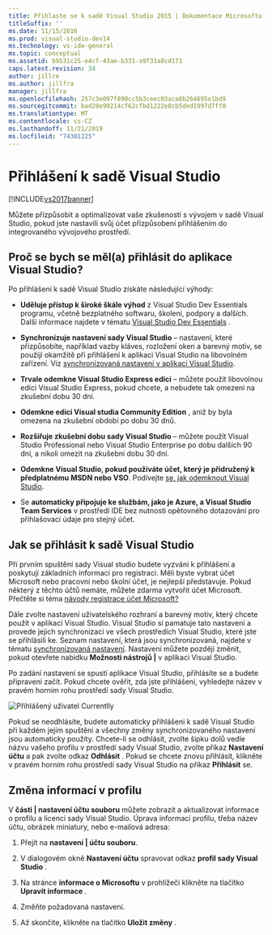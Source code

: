 ```yaml
---
title: Přihlaste se k sadě Visual Studio 2015 | Dokumentace Microsoftu
titleSuffix: ''
ms.date: 11/15/2016
ms.prod: visual-studio-dev14
ms.technology: vs-ide-general
ms.topic: conceptual
ms.assetid: b9531c25-e4cf-43ae-b331-a9f31a8cd171
caps.latest.revision: 34
author: jillre
ms.author: jillfra
manager: jillfra
ms.openlocfilehash: 257c3e097f890cc5b3ceec03aca8b264695e1bd9
ms.sourcegitcommit: bad28e99214cf62cfbd1222e8cb5ded1997d7ff0
ms.translationtype: MT
ms.contentlocale: cs-CZ
ms.lasthandoff: 11/21/2019
ms.locfileid: "74301225"
---
```

# <a name="signing-in-to-visual-studio"></a>Přihlášení k sadě Visual Studio
[!INCLUDE[vs2017banner](../includes/vs2017banner.md)]

Můžete přizpůsobit a optimalizovat vaše zkušenosti s vývojem v sadě Visual Studio, pokud jste nastavili svůj účet přizpůsobení přihlášením do integrovaného vývojového prostředí.

## <a name="why-should-i-sign-in-to-visual-studio"></a>Proč se bych se měl(a) přihlásit do aplikace Visual Studio?
 Po přihlášení k sadě Visual Studio získáte následující výhody:

- **Uděluje přístup k široké škále výhod** z Visual Studio Dev Essentials programu, včetně bezplatného softwaru, školení, podpory a dalších. Další informace najdete v tématu [Visual Studio Dev Essentials](https://aka.ms/vsdevhelp) .

- **Synchronizuje nastavení sady Visual Studio** – nastavení, které přizpůsobíte, například vazby kláves, rozložení oken a barevný motiv, se použijí okamžitě při přihlášení k aplikaci Visual Studio na libovolném zařízení. Viz [synchronizovaná nastavení v aplikaci Visual Studio](https://msdn.microsoft.com/library/dn135229%28v=vs.120%29.aspx).

- **Trvale odemkne Visual Studio Express edici** – můžete použít libovolnou edici Visual Studio Express, pokud chcete, a nebudete tak omezeni na zkušební dobu 30 dní.

- **Odemkne edici Visual studia Community Edition** , aniž by byla omezena na zkušební období po dobu 30 dnů.

- **Rozšiřuje zkušební dobu sady Visual Studio** – můžete použít Visual Studio Professional nebo Visual Studio Enterprise po dobu dalších 90 dní, a nikoli omezit na zkušební dobu 30 dní.

- **Odemkne Visual Studio, pokud používáte účet, který je přidružený k předplatnému MSDN nebo VSO**. Podívejte [se, jak odemknout Visual Studio](../ide/how-to-unlock-visual-studio.md).

- Se **automaticky připojuje ke službám, jako je Azure, a Visual Studio Team Services** v prostředí IDE bez nutnosti opětovného dotazování pro přihlašovací údaje pro stejný účet.

## <a name="how-to-sign-in-to-visual-studio"></a>Jak se přihlásit k sadě Visual Studio
 Při prvním spuštění sady Visual studio budete vyzváni k přihlášení a poskytují základních informací pro registraci. Měli byste vybrat účet Microsoft nebo pracovní nebo školní účet, je nejlepší představuje. Pokud některý z těchto účtů nemáte, můžete zdarma vytvořit účet Microsoft. Přečtěte si téma [návody registrace účet Microsoft?](https://support.microsoft.com/help/4026324/microsoft-account-how-to-create)

 Dále zvolte nastavení uživatelského rozhraní a barevný motiv, který chcete použít v aplikaci Visual Studio. Visual Studio si pamatuje tato nastavení a provede jejich synchronizaci ve všech prostředích Visual Studio, které jste se přihlásili ke. Seznam nastavení, která jsou synchronizovaná, najdete v tématu [synchronizovaná nastavení](../ide/synchronized-settings-in-visual-studio.md). Nastavení můžete později změnit, pokud otevřete nabídku **Možnosti nástrojů &#124;**  v aplikaci Visual Studio.

 Po zadání nastavení se spustí aplikace Visual Studio, přihlásíte se a budete připraveni začít. Pokud chcete ověřit, zda jste přihlášeni, vyhledejte název v pravém horním rohu prostředí sady Visual Studio.

 ![Přihlášený uživatel Currentlly](../ide/media/vs2015-username.png "VS2015_UserName")

 Pokud se neodhlásíte, budete automaticky přihlášeni k sadě Visual Studio při každém jejím spuštění a všechny změny synchronizovaného nastavení jsou automaticky použity. Chcete-li se odhlásit, zvolte šipku dolů vedle názvu vašeho profilu v prostředí sady Visual Studio, zvolte příkaz **Nastavení účtu** a pak zvolte odkaz **Odhlásit** . Pokud se chcete znovu přihlásit, klikněte v pravém horním rohu prostředí sady Visual Studio na příkaz **Přihlásit** se.

## <a name="to-change-your-profile-information"></a>Změna informací v profilu
 V **části &#124; nastavení účtu souboru** můžete zobrazit a aktualizovat informace o profilu a licenci sady Visual Studio. Úprava informací profilu, třeba název účtu, obrázek miniatury, nebo e-mailová adresa:

1. Přejít na **nastavení &#124; účtu souboru**.

2. V dialogovém okně **Nastavení účtu** spravovat odkaz **profil sady Visual Studio** .

3. Na stránce **informace o Microsoftu** v prohlížeči klikněte na tlačítko **Upravit informace** .

4. Změňte požadovaná nastavení.

5. Až skončíte, klikněte na tlačítko **Uložit změny** .
